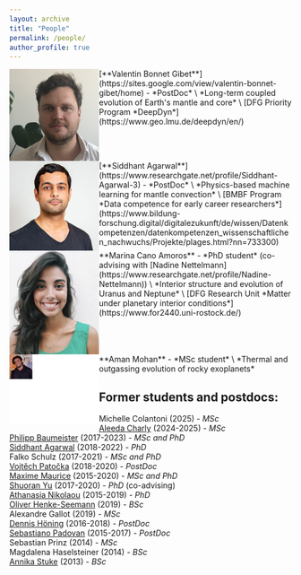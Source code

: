 ```yaml
---
layout: archive
title: "People"
permalink: /people/
author_profile: true
---
```


<img align="left" src="../images/valentin.png" alt="" width="160"/>  
[**Valentin Bonnet Gibet**](https://sites.google.com/view/valentin-bonnet-gibet/home) - *PostDoc* \
*Long-term coupled evolution of Earth's mantle and core* \
[DFG Priority Program *DeepDyn*](https://www.geo.lmu.de/deepdyn/en/)
<br clear="left"/>

<img align="left" src="../images/sid.jpg" alt="" width="160"/>  
[**Siddhant Agarwal**](https://www.researchgate.net/profile/Siddhant-Agarwal-3) - *PostDoc* \
*Physics-based machine learning for mantle convection* \
[BMBF Program *Data competence for early career researchers*](https://www.bildung-forschung.digital/digitalezukunft/de/wissen/Datenkompetenzen/datenkompetenzen_wissenschaftlichen_nachwuchs/Projekte/plages.html?nn=733300)
<br clear="left"/>

<img align="left" src="../images/marina.jpg" alt="" width="160"/>  
**Marina Cano Amoros** - *PhD student* (co-advising with [Nadine Nettelmann](https://www.researchgate.net/profile/Nadine-Nettelmann)) \
*Interior structure and evolution of Uranus and Neptune* \
[DFG Research Unit *Matter under planetary interior conditions*](https://www.for2440.uni-rostock.de/)
<br clear="left"/>

<img align="left" src="../images/aman.jpg" alt="" width="160"/>  
**Aman Mohan** - *MSc student* \
*Thermal and outgassing evolution of rocky exoplanets*

## Former students and postdocs:
Michelle Colantoni (2025) - *MSc* \
[Aleeda Charly](https://www.researchgate.net/profile/Aleeda-Charly-2) (2024-2025) - *MSc* \
[Philipp Baumeister](https://philippbaumeister.github.io/) (2017-2023) - *MSc and PhD* \
[Siddhant Agarwal](https://www.researchgate.net/profile/Siddhant-Agarwal-3) (2018-2022) - *PhD* \
Falko Schulz (2017-2021) - *MSc and PhD* \
[Vojtěch Patočka](http://geo.mff.cuni.cz/~patocka/)  (2018-2020) - *PostDoc* \
[Maxime Maurice](https://www.researchgate.net/profile/Maxime-Maurice) (2015-2020) - *MSc and PhD* \
[Shuoran Yu](https://www.researchgate.net/profile/Shuoran-Yu) (2017-2020) - *PhD* (co-advising)\
[Athanasia Nikolaou](https://www.researchgate.net/profile/Athanasia_Nikolaou) (2015-2019) - *PhD* \
[Oliver Henke-Seemann](https://www.geo.fu-berlin.de/en/geol/fachrichtungen/planet/projects/geodyn/staff_noack/Doctoral-candidates/Henke-Seemann/index.html) (2019) - *BSc* \
Alexandre Gallot (2019) - *MSc* \
[Dennis Höning](http://www.dhoening.de/) (2016-2018) - *PostDoc* \
[Sebastiano Padovan](https://www.researchgate.net/profile/Sebastiano_Padovan) (2015-2017) - *PostDoc* \
Sebastian Prinz (2014) - *MSc* \
Magdalena Haselsteiner (2014) - *BSc* \
[Annika Stuke](https://www.researchgate.net/profile/Annika-Stuke) (2013) - *BSc*
